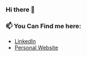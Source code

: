 ### Hi there 👋

### 📫 You Can Find me here:
- [LinkedIn](https://www.linkedin.com/in/simi-neves/)
- [Personal Website](https://simineves.com/)
